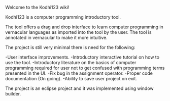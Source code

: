 Welcome to the Kodhi123 wiki!

Kodhi123 is a computer programming introductory tool.

The tool offers a drag and drop interface to learn computer programming in vernacular languages as imported into the tool by the user.
The tool is annotated in vernacular to make it more intuitive.

The project is still very minimal there is need for the following:

-User interface improvements.
-Introductory interactive tutorial on how to use the tool.
-Introductory literature on the basics of computer programming required for user not to get confused with programming terms presented in the UI.
-Fix bug in the assignment operator.
-Proper code documentation (On going). -Ability to save user project on exit.

The project is an eclipse project and it was implemented using window builder.
